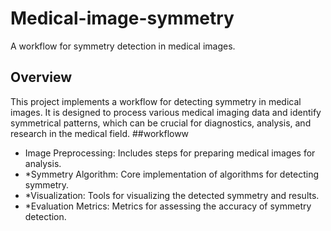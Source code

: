 # Medical-image-symmetry
A workflow for symmetry detection in medical images.
## Overview
This project implements a workflow for detecting symmetry in medical images. It is designed to process various medical imaging data and identify symmetrical patterns, which can be crucial for diagnostics, analysis, and research in the medical field.
##workfloww
* Image Preprocessing: Includes steps for preparing medical images for analysis.
* *Symmetry Algorithm: Core implementation of algorithms for detecting symmetry.
* *Visualization: Tools for visualizing the detected symmetry and results.
* *Evaluation Metrics: Metrics for assessing the accuracy of symmetry detection.

        
  


